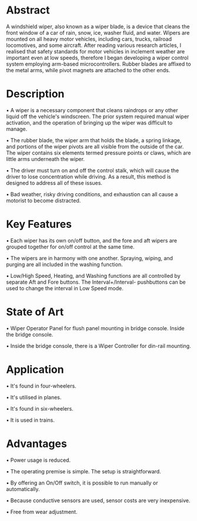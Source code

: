 # Abstract
A windshield wiper, also known as a wiper blade, is a device that cleans the front window of a car of rain, snow, ice, washer fluid, and water.
Wipers are mounted on all heavy motor vehicles, including cars, trucks, railroad locomotives, and some aircraft.
After reading various research articles, I realised that safety standards for motor vehicles in inclement weather are important even at low speeds, therefore I began developing a wiper control system employing arm-based microcontrollers.
Rubber blades are affixed to the metal arms, while pivot magnets are attached to the other ends.

# Description
•	A wiper is a necessary component that cleans raindrops or any other liquid off the vehicle's windscreen. The prior system required manual wiper activation, and the operation of bringing up the wiper was difficult to manage.

•	The rubber blade, the wiper arm that holds the blade, a spring linkage, and portions of the wiper pivots are all visible from the outside of the car. The wiper contains six elements termed pressure points or claws, which are little arms underneath the wiper.

•	The driver must turn on and off the control stalk, which will cause the driver to lose concentration while driving. As a result, this method is designed to address all of these issues.

•	Bad weather, risky driving conditions, and exhaustion can all cause a motorist to become distracted.

# Key Features
•	Each wiper has its own on/off button, and the fore and aft wipers are grouped together for on/off control at the same time.

•	The wipers are in harmony with one another. Spraying, wiping, and purging are all included in the washing function.

•	Low/High Speed, Heating, and Washing functions are all controlled by separate Aft and Fore buttons. The Interval+/Interval- pushbuttons can be used to change the interval in Low Speed mode.

# State of Art
•	Wiper Operator Panel for flush panel mounting in bridge console. Inside the bridge console.

•	Inside the bridge console, there is a Wiper Controller for din-rail mounting.

# Application
•	It's found in four-wheelers.

•	It's utilised in planes.

•	It's found in six-wheelers.

•	It is used in trains.

# Advantages
•	Power usage is reduced.

•	The operating premise is simple. The setup is straightforward.

•	By offering an On/Off switch, it is possible to run manually or automatically.

•	Because conductive sensors are used, sensor costs are very inexpensive.

•	Free from wear adjustment.


